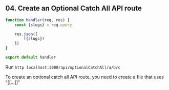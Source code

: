 ## 04. Create an Optional Catch All API route

<Timestamp start="0:40" end="0:43">
    
```jsx
function handler(req, res) {
    const {slugs} = req.query

    res.json({
        ({slugs})
    })
}

export default handler
```

</Timestamp>


<Timestamp start="2:00" end="2:02">
    
Run `http localhost:3000/api/optionalCatchAll/a/b/c`

</Timestamp>

<Timestamp start="2:03" end="2:05">
    
To create an optional catch all API route, you need to create a file that uses "[[...]]"

</Timestamp>